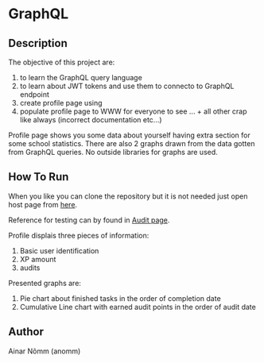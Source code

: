 # GraphQL

## Description
The objective of this project are:
1. to learn the GraphQL query language
2. to learn about JWT tokens and use them to connecto to GraphQL endpoint
2. create profile page using
3. populate profile page to WWW for everyone to see
... + all other crap like always (incorrect documentation etc...)

Profile page shows you some data about yourself having extra section for some school statistics.
There are also 2 graphs drawn from the data gotten from GraphQL queries. No outside libraries for graphs are used.

## How To Run
When you like you can clone the repository but it is not needed just open host page from [here](https://ainarnomm.github.io/).

Reference for testing can by found in [Audit page](https://01.kood.tech/git/root/public/src/branch/master/subjects/graphql/audit/README.md).

Profile displais three pieces of information:
1. Basic user identification
2. XP amount
3. audits

Presented graphs are:
1. Pie chart about finished tasks in the order of completion date
2. Cumulative Line chart with earned audit points in the order of audit date

## Author
Ainar Nõmm (anomm)